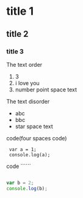 # title 1

## title 2

### title 3

The text order

 1. 3
 2. i love you
 3. number point space text
 
 The text disorder
 
 * abc
 * bbc
 * star space text
 
 code(four spaces code)
 
     var a = 1;
     console.log(a);
 
 code ``````
 
 ```javascript
 
 var b = 2;
 console.log(b);
 
 ```
